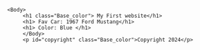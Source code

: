 <!doctype html>
<html lang="en">
    <head>
         <meta charset="utf-8">
         <title> Basic Selectors</title>
         <link rel="stylesheet" href="basic_selectors.css">
    </head>

    <Body>
         <h1 class="Base_color"> My First website</h1>
         <h1> Fav Car: 1967 Ford Mustang</h1>
         <h1> Color: Blue </h1>
         </Body>
         <p id="copyright" class="Base_color">Copyright 2024</p>
</html>
